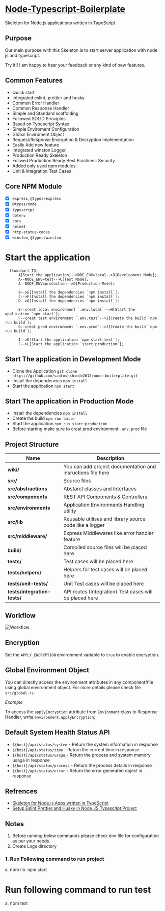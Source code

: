 # [Node-Typescript-Boilerplate](https://blog.santoshshinde.com/skeleton-for-node-js-apps-written-in-typescript-444fa1695b30)

Skeleton for Node.js applications written in TypeScript

## Purpose

Our main purpose with this Skeleton is to start server application with node js and typescript.

Try it!! I am happy to hear your feedback or any kind of new features.

## Common Features

- Quick start
- Integrated eslint, prettier and husky
- Common Error Handler
- Common Response Handler
- Simple and Standard scaffolding
- Followed SOLID Principles
- Based on Typescript Syntax
- Simple Enviroment Configuration
- Global Enviroment Object
- Request/Response Encryption & Decryption Implementation
- Easily Add new feature
- Integrated winston Logger
- Production Ready Skeleton
- Follwed Production Ready Best Practices: Security
- Added only used npm modules
- Unit & Integration Test Cases

## Core NPM Module

- [x] `express`, `@types/express`
- [x] `@types/node`
- [x] `typescript`
- [x] `dotenv`
- [x] `cors`
- [x] `helmet`
- [x] `http-status-codes`
- [x] `winston`, `@types/winston`

# Start the application

```mermaid
  flowchart TD;
      A[Start the application]--NODE_ENV=local-->B[Development Mode];
      A--NODE_ENV=test-->C[Test Mode];
      A--NODE_ENV=production-->D[Production Mode];

      B-->E[Install the dependencies `npm install`];
      C-->F[Install the dependencies `npm install`];
      D-->G[Install the dependencies `npm install`];

      E--creat local environment `.env.local`-->H[Start the application `npm start`];
      F--creat test environment `.env.test`-->I[Create the build `npm run build`];
      G--creat prod environment `.env.prod`-->J[Create the build `npm run build`];

      I-->K[Start the application `npm start:test`];
      J-->L[Start the application `start:production`];

```
## Start The application in Development Mode

- Clone the Application `git clone https://github.com/santoshshinde2012/node-boilerplate.git`
- Install the dependencies `npm install`
- Start the application `npm start`

## Start The application in Production Mode

- Install the dependencies `npm install`
- Create the build `npm run build`
- Start the application `npm run start:production`
- Before starting make sure to creat prod environment `.env.prod` file


## Project Structure

| Name                              | Description |
| --------------------------------- | ----------- |
| **wiki/**                         | You can add project documentation and insructions file here |
| **src/**                          | Source files |
| **src/abstractions**              | Abstarct classes and Interfaces  |
| **src/components**                | REST API Components & Controllers  |
| **src/environments**              | Application Environments Handling utility  |
| **src/lib**                       | Reusable utilises and library source code like a logger|
| **src/middleware/**               | Express Middlewares like error handler feature |
| **build/**                        | Compiled source files will be placed here |
| **tests/**                        | Test cases will be placed here |
| **tests/helpers/**                | Helpers for test cases will be placed here  |
| **tests/unit-tests/**             | Unit Test cases will be placed here  |
| **tests/integration-tests/**      | API routes (Integration) Test cases will be placed here|

## Workflow

![Workflow](https://github.com/santoshshinde2012/node-boilerplate/blob/master/wiki/boilerplate-workflow.png?raw=true)


## Encryption

Set the `APPLY_ENCRYPTION` environment variable to `true` to enable encryption.

## Global Environment Object

You can directly access the environment attributes in any component/file using global environment object. For more details please check file `src/global.ts`.

*Example*

To access the `applyEncryption` attribute from `Envionment` class to Response Handler, write `environment.applyEncryption`;

## Default System Health Status API

- `${host}/api/status/system` - Return the system information in response
- `${host}/api/status/time` - Return the current time in response
- `${host}/api/status/usage` - Return the process and system memory usage in response
- `${host}/api/status/process` -  Return the process details in response
- `${host}/api/status/error` - Return the error generated object in response

## Refrences

- [Skeleton for Node.js Apps written in TypeScript](https://javascript.plainenglish.io/skeleton-for-node-js-apps-written-in-typescript-444fa1695b30)
- [Setup Eslint Prettier and Husky in Node JS Typescript Project](https://gist.github.com/santoshshinde2012/e1433327e5f7a58f98fe3e6651c4d5de)

## Notes
 1. Before running below commands please check env file for configuration as per your needs.
 2. Create Logs directory
### 1. Run Following command to run project

a. npm i
b. npm start

# Run following command to run test
a. npm test
